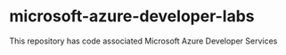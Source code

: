 # microsoft-azure-developer-labs
This repository has code associated Microsoft Azure Developer Services
